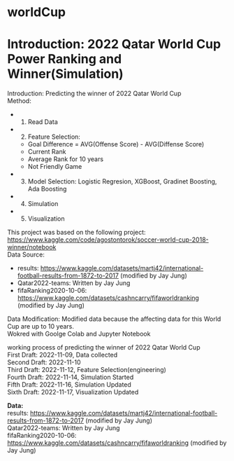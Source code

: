 # worldCup
# <strong>Introduction: 2022 Qatar World Cup Power Ranking and Winner(Simulation)</strong><br>
Introduction: Predicting the winner of 2022 Qatar World Cup<br>
Method:
- 1. Read Data
- 2. Feature Selection:
    - Goal Difference = AVG(Offense Score) - AVG(Diffense Score)
    - Current Rank
    - Average Rank for 10 years
    - Not Friendly Game

- 3. Model Selection: Logistic Regresion, XGBoost, Gradinet Boosting, Ada Boosting
- 4. Simulation
- 5. Visualization


This project was based on the following project: https://www.kaggle.com/code/agostontorok/soccer-world-cup-2018-winner/notebook<br>
Data Source:
- results: https://www.kaggle.com/datasets/martj42/international-football-results-from-1872-to-2017 (modified by Jay Jung)
- Qatar2022-teams: Written by Jay Jung
- fifaRanking2020-10-06: https://www.kaggle.com/datasets/cashncarry/fifaworldranking (modified by Jay Jung)<br>

Data Modification: Modified data because the affecting data for this World Cup are up to 10 years. <br>
Wokred with Goolge Colab and Jupyter Notebook





working process of predicting the winner of 2022 Qatar World Cup <br>
First Draft: 2022-11-09, Data collected <br> 
Second Draft: 2022-11-10 <br>
Third Draft: 2022-11-12, Feature Selection(engineering) <br>
Fourth Draft: 2022-11-14, Simulation Started<br>
Fifth Draft: 2022-11-16, Simulation Updated<br>
Sixth Draft: 2022-11-17, Visualization Updated<br>

<strong>Data:</strong> <br>
results: https://www.kaggle.com/datasets/martj42/international-football-results-from-1872-to-2017 (modified by Jay Jung) <br>
Qatar2022-teams: Written by Jay Jung <br>
fifaRanking2020-10-06: https://www.kaggle.com/datasets/cashncarry/fifaworldranking (modified by Jay Jung)

